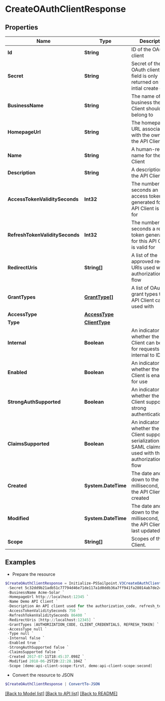 # CreateOAuthClientResponse
## Properties

Name | Type | Description | Notes
------------ | ------------- | ------------- | -------------
**Id** | **String** | ID of the OAuth client | 
**Secret** | **String** | Secret of the OAuth client (This field is only returned on the intial create call.) | 
**BusinessName** | **String** | The name of the business the API Client should belong to | 
**HomepageUrl** | **String** | The homepage URL associated with the owner of the API Client | 
**Name** | **String** | A human-readable name for the API Client | 
**Description** | **String** | A description of the API Client | 
**AccessTokenValiditySeconds** | **Int32** | The number of seconds an access token generated for this API Client is valid for | 
**RefreshTokenValiditySeconds** | **Int32** | The number of seconds a refresh token generated for this API Client is valid for | 
**RedirectUris** | **String[]** | A list of the approved redirect URIs used with the authorization_code flow | 
**GrantTypes** | [**GrantType[]**](GrantType.md) | A list of OAuth 2.0 grant types this API Client can be used with | 
**AccessType** | [**AccessType**](AccessType.md) |  | 
**Type** | [**ClientType**](ClientType.md) |  | 
**Internal** | **Boolean** | An indicator of whether the API Client can be used for requests internal to IDN | 
**Enabled** | **Boolean** | An indicator of whether the API Client is enabled for use | 
**StrongAuthSupported** | **Boolean** | An indicator of whether the API Client supports strong authentication | 
**ClaimsSupported** | **Boolean** | An indicator of whether the API Client supports the serialization of SAML claims when used with the authorization_code flow | 
**Created** | **System.DateTime** | The date and time, down to the millisecond, when the API Client was created | 
**Modified** | **System.DateTime** | The date and time, down to the millisecond, when the API Client was last updated | 
**Scope** | **String[]** | Scopes of the API Client. | 

## Examples

- Prepare the resource
```powershell
$CreateOAuthClientResponse = Initialize-PSSailpoint.V3CreateOAuthClientResponse  -Id 2c9180835d2e5168015d32f890ca1581 `
 -Secret 5c32dd9b21adb51c77794d46e71de117a1d0ddb36a7ff941fa28014ab7de2cf3 `
 -BusinessName Acme-Solar `
 -HomepageUrl http://localhost:12345 `
 -Name Demo API Client `
 -Description An API client used for the authorization_code, refresh_token, and client_credentials flows `
 -AccessTokenValiditySeconds 750 `
 -RefreshTokenValiditySeconds 86400 `
 -RedirectUris [http://localhost:12345] `
 -GrantTypes [AUTHORIZATION_CODE, CLIENT_CREDENTIALS, REFRESH_TOKEN] `
 -AccessType null `
 -Type null `
 -Internal false `
 -Enabled true `
 -StrongAuthSupported false `
 -ClaimsSupported false `
 -Created 2017-07-11T18:45:37.098Z `
 -Modified 2018-06-25T20:22:28.104Z `
 -Scope [demo:api-client-scope:first, demo:api-client-scope:second]
```

- Convert the resource to JSON
```powershell
$CreateOAuthClientResponse | ConvertTo-JSON
```

[[Back to Model list]](../README.md#documentation-for-models) [[Back to API list]](../README.md#documentation-for-api-endpoints) [[Back to README]](../README.md)

